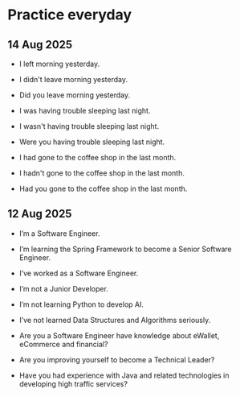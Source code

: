 # Practice everyday

## 14 Aug 2025

- I         left morning yesterday.
- I didn't leave morning yesterday.
- Did you  leave morning yesterday.

- I was    having trouble sleeping last night.
- I wasn't having trouble sleeping last night.
- Were you having trouble sleeping last night.

- I had    gone to the coffee shop in the last month.
- I hadn't gone to the coffee shop in the last month.
- Had you  gone to the coffee shop in the last month.

## 12 Aug 2025

- I’m a Software Engineer.
- I’m learning the Spring Framework to become a Senior Software Engineer.
- I’ve worked as a Software Engineer.

- I’m not a Junior Developer.
- I’m not learning Python to develop AI.
- I’ve not learned Data Structures and Algorithms seriously.

- Are you a Software Engineer have knowledge about eWallet, eCommerce and financial?
- Are you improving yourself to become a Technical Leader?
- Have you had experience with Java and related technologies in developing high traffic services?
